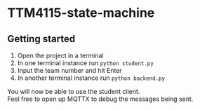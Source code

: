 # TTM4115-state-machine

## Getting started
1. Open the project in a terminal
2. In one terminal instance run `python student.py`
3. Input the team number and hit Enter
4. In another terminal instance run `python backend.py`

You will now be able to use the student client.  
Feel free to open up MQTTX to debug the messages being sent.